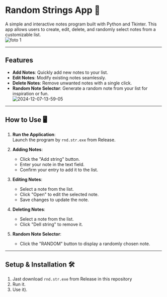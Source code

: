 # Random Strings App 🎲  
A simple and interactive notes program built with Python and Tkinter. This app allows users to create, edit, delete, and randomly select notes from a customizable list.  
![foto 1](https://github.com/user-attachments/assets/44c3b9a6-c06d-4346-9f80-5310771331d9)

---

## Features   
- **Add Notes**: Quickly add new notes to your list.  
- **Edit Notes**: Modify existing notes seamlessly.  
- **Delete Notes**: Remove unwanted notes with a single click.  
- **Random Note Selector**: Generate a random note from your list for inspiration or fun.  
![2024-12-07-13-59-05](https://github.com/user-attachments/assets/9801e8e5-49c3-49d8-bb60-2fb188dfccc6)

---

## How to Use 🖥️  
1. **Run the Application**:  
   Launch the program by `rnd.str.exe` from Release.  

2. **Adding Notes**:  
   - Click the "Add string" button.  
   - Enter your note in the text field.  
   - Confirm your entry to add it to the list.  

3. **Editing Notes**:  
   - Select a note from the list.  
   - Click "Open" to edit the selected note.  
   - Save changes to update the note.  

4. **Deleting Notes**:  
   - Select a note from the list.  
   - Click "Dell string" to remove it.  

5. **Random Note Selector**:  
   - Click the "RANDOM" button to display a randomly chosen note.  

---

## Setup & Installation 🛠️  
1. Jast download `rnd.str.exe` from Release in this repository
2. Run it.
3. Use it).
